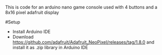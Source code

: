 This is code for an arduino nano game console used with 4 buttons and a 8x16 pixel adafruit display

#Setup
 - Install Arduino IDE 
 - Download https://github.com/adafruit/Adafruit_NeoPixel/releases/tag/1.8.0 and install it as .zip library in Arduino IDE
 